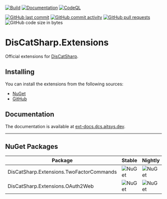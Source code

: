 [![Build](https://github.com/Aiko-IT-Systems/DisCatSharp.Extensions/actions/workflows/build.yml/badge.svg)](https://github.com/Aiko-IT-Systems/DisCatSharp.Extensions/actions/workflows/build.yml) [![Documentation](https://github.com/Aiko-IT-Systems/DisCatSharp.Extensions/actions/workflows/documentation.yml/badge.svg)](https://github.com/Aiko-IT-Systems/DisCatSharp.Extensions/actions/workflows/documentation.yml) [![CodeQL](https://github.com/Aiko-IT-Systems/DisCatSharp.Extensions/actions/workflows/codeql.yml/badge.svg)](https://github.com/Aiko-IT-Systems/DisCatSharp.Extensions/actions/workflows/codeql.yml)

[![GitHub last commit](https://img.shields.io/github/last-commit/Aiko-IT-Systems/DisCatSharp.Extensions?label=Last%20Commit&style=flat-square&logo=github)](https://aitsys.dev/source/DisCatSharp.Extensions/history/) [![GitHub commit activity](https://img.shields.io/github/commit-activity/w/Aiko-IT-Systems/DisCatSharp.Extensions?label=Commit%20Activity&style=flat-square&logo=github)](https://github.com/Aiko-IT-Systems/DisCatSharp.Extensions/commits/main)
[![GitHub pull requests](https://img.shields.io/github/issues-pr/Aiko-IT-Systems/DisCatSharp.Extensions?label=PRs&style=flat-square&logo=github&logo=gitub)](https://github.com/Aiko-IT-Systems/DisCatSharp.Extensions/pulls) ![GitHub code size in bytes](https://img.shields.io/github/languages/code-size/Aiko-IT-Systems/DisCatSharp.Extensions?label=Size&style=flat-square&logo=github)

# DisCatSharp.Extensions

Official extensions for [DisCatSharp](https://github.com/Aiko-IT-Systems/DisCatSharp). 

## Installing

You can install the extensions from the following sources:
- [NuGet](https://www.nuget.org/profiles/DisCatSharp)
- [GitHub](https://github.com/orgs/Aiko-IT-Systems/packages?tab=packages&q=DisCatSharp.Extensions)

## Documentation

The documentation is available at [ext-docs.dcs.aitsys.dev](https://ext-docs.dcs.aitsys.dev).

----

## NuGet Packages

| Package                         | Stable                                                                                                           | Nightly                                                                                                                             |
| ------------------------------- | ---------------------------------------------------------------------------------------------------------------- | ----------------------------------------------------------------------------------------------------------------------------------- |
| DisCatSharp.Extensions.TwoFactorCommands                     | ![NuGet](https://img.shields.io/nuget/v/DisCatSharp.Extensions.TwoFactorCommands.svg?label=&logo=nuget&style=flat-square)                     | ![NuGet](https://img.shields.io/nuget/vpre/DisCatSharp.Extensions.TwoFactorCommands.svg?label=&logo=nuget&style=flat-square&color=%23ff1493)                     |
| DisCatSharp.Extensions.OAuth2Web | ![NuGet](https://img.shields.io/nuget/v/DisCatSharp.Extensions.OAuth2Web.svg?label=&logo=nuget&style=flat-square) | ![NuGet](https://img.shields.io/nuget/vpre/DisCatSharp.Extensions.OAuth2Web.svg?label=&logo=nuget&style=flat-square&color=%23ff1493) |
